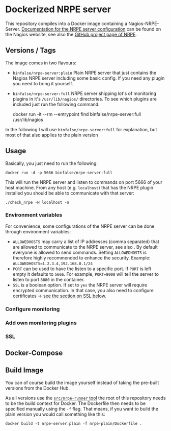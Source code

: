 # Dockerized NRPE server

This repository compiles into a Docker image containing a Nagios-NRPE-Server.
[Documentation for the NRPE server configuration](http://nagios.sourceforge.net/docs/nrpe/NRPE.pdf) can be found on the Nagios website, see also the [GitHub project page of NRPE](https://github.com/NagiosEnterprises/nrpe).

## Versions / Tags

The image comes in two flavours:

* `binfalse/nrpe-server:plain` Plain NRPE server that just contains the Nagios NRPE server including some basic config. If you need any plugin you need to bring it yourself.
* `binfalse/nrpe-server:full` NRPE server shipping lot's of monitoring plugins in it's `/usr/lib/nagios/` directories. To see which plugins are included just run the following command:

    docker run -it --rm --entrypoint find binfalse/nrpe-server:full /usr/lib/nagios

In the following I will use `binfalse/nrpe-server:full` for explanation, but most of that also applies to the plain version


## Usage

Basically, you just need to run the following:

    docker run -d -p 5666 binfalse/nrpe-server:full

This will run the NRPE server and listen to commands on port 5666 of your host machine.
From any host (e.g. `localhost`) that has the NRPE plugin installed you should be able to communicate with that server:

    ./check_nrpe -H localhost -n


### Environment variables

For convenience, some configurations of the NRPE server can be done through environment variables:

* `ALLOWEDHOSTS` may carry a list of IP addresses (comma separated) that are allowed to communicate to the NRPE server, see also . By default everyone is allowed to send commands. Setting `ALLOWEDHOSTS` is therefore highly recommended to enhance the security. Example: `ALLOWEDHOSTS=1.2.3.4,192.168.0.1/24`
* `PORT` can be used to have the listen to a specific port. If `PORT` is left empty it defaults to `5666`. For example, `PORT=8008` will tell the server to listen to port `8080` in the container.
* `SSL` is a boolean option. If set to `yes` the NRPE server will require encrypted communication. In that case, you also need to configure certificates -> [see the section on SSL below](#SSL).

### Configure monitoring


### Add own monitoring plugins




### SSL


## Docker-Compose



## Build Image

You can of course build the image yourself instead of taking the pre-built versions from the Docker Hub.

As all versions use the [`src/nrpe-runner` tool](src/nrpe-runner) the root of this repository needs to be the build context for Docker.
The Dockerfile then needs to be specified manually using the `-f` flag.
That means, if you want to build the plain version you would call something like this:

    docker build -t nrpe-server:plain -f nrpe-plain/Dockerfile .


